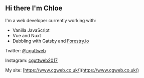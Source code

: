 ## Hi there I'm Chloe

I'm a web developer currently working with:

- Vanilla JavaScript
- Vue and Nuxt
- Dabbling with Gatsby and [Forestry.io](https://forestry.io/)

Twitter: [@cguttweb](https://twitter.com/cguttweb)

Instagram: [cguttweb2017](https://instagram.com/cguttweb2017)

My site: [https://www.cgweb.co.uk/](https://www.cgweb.co.uk/)

<!-- ### Check my blog latest posts: -->

<!-- BLOG-POST-LIST: START -->
<!-- BLOG-POST-LIST:END -->

<!--
**cguttweb/cguttweb** is a ✨ _special_ ✨ repository because its `README.md` (this file) appears on your GitHub profile.

Here are some ideas to get you started:

- 🔭 I’m currently working on ...
- 🌱 I’m currently learning ...
- 👯 I’m looking to collaborate on ...
- 🤔 I’m looking for help with ...
- 💬 Ask me about ...
- 📫 How to reach me: ...
- 😄 Pronouns: ...
- ⚡ Fun fact: ...
-->
